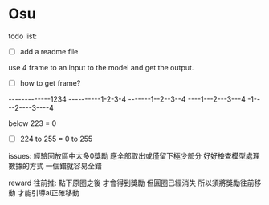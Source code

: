 # Osu

todo list:

- [ ] add a readme file

use 4 frame to an input to the model and get the output.

- [ ] how to get frame?

-------------1234
----------1-2-3-4
-------1--2--3--4
----1---2---3---4
-1----2----3----4

below 223 = 0

- [ ] 224 to 255 = 0 to 255

issues:
經驗回放區中太多0獎勵 應全部取出或僅留下極少部分
好好檢查模型處理數據的方式 一個錯就容易全錯

reward 往前推:
點下原圈之後 才會得到獎勵 但圓圈已經消失
所以須將獎勵往前移動 才能引導ai正確移動